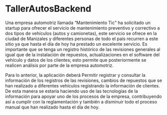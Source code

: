 # TallerAutosBackend

Una empresa automotriz llamada “Mantenimiento Tic" ha solicitado un startup para ofrecer el servicio de mantenimiento preventivo y correctivo a dos tipos de vehículos (autos y camionetas), este servicio se ofrece en la ciudad de Manizales y diferentes personas de todo el país recurren a este sitio ya que hasta el día de hoy ha prestado un excelente servicio. Es importante que se tenga un registro histórico de las revisiones generales al igual que de la instalación de repuestos, actualizaciones en el software del vehículo y datos de los clientes; esto permite que posteriormente se realicen análisis por parte de la empresa automotriz.

Para lo anterior, la aplicación deberá Permitir registrar y consultar la información de los registros de las revisiones, cambios de repuestos que se han realizado a diferentes vehículos registrando la información de clientes. De esta manera se estaría haciendo uso de las tecnologías de la información para apoyar uno de los procesos de la empresa, contribuyendo así a cumplir con la reglamentación y también a disminuir todo el proceso manual que han realizado hasta el día de hoy.
